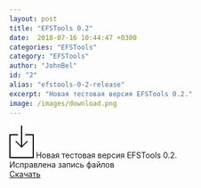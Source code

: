 ```yaml
---
layout: post
title: "EFSTools 0.2"
date:  2018-07-16 10:44:47 +0300
categories: "EFSTools"
category: "EFSTools"
author: "JohnBel"
id: "2"
alias: "efstools-0-2-release"
excerpt: "Новая тестовая версия EFSTools 0.2."
image: /images/download.png
---
```

<img src="/images/download.png" />
Новая тестовая версия EFSTools 0.2. <br />
Исправлена запись файлов <br />
<a href="https://github.com/JohnBel/EfsTools/archive/0.2.zip">Скачать</a>
